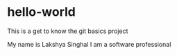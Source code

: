 # hello-world
This is a get to know the git basics project

My name is Lakshya Singhal
I am a software professional
